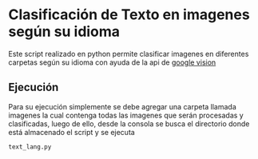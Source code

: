 # Clasificación de Texto en imagenes según su idioma

Este script realizado en python permite clasificar imagenes en diferentes carpetas según su idioma con ayuda de la api de [google vision](https://cloud.google.com/vision/docs/)

## Ejecución

Para su ejecución simplemente se debe agregar una carpeta llamada imagenes la cual contenga todas las imagenes que serán procesadas y clasificadas, luego de ello, desde la consola se busca el directorio donde está almacenado el script y se ejecuta
``` 
text_lang.py 
```
